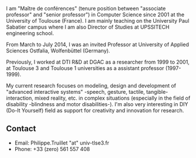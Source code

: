 I am "Maître de conférences" (tenure position between "associate professor" and "senior professor") in Computer Science since 2001 at the University of Toulouse (France). I am mainly teaching on the University Paul Sabatier campus where I am also Director of Studies at UPSSITECH engineering school.

From March to July 2014, I was an invited Professor at University of Applied Sciences Ostfalia, Wolfenbüttel (Germany).

Previously, I worked at DTI R&D at DGAC as a researcher from 1999 to 2001, at Toulouse 3 and Toulouse 1 universities as a assistant professor (1997-1999).

My current research focuses on modeling, design and development of "advanced interactive systems" -speech, gesture, tactile, tangible- interaction, mixed reality, etc. in complex situations (especially in the field of disability -blindness and motor disabilities-). I'm also very interesting in DIY (Do-It Yourself) field as support for creativity and innovation for research.


##  Contact

* Email: Philippe.Truillet "at" univ-tlse3.fr
* Phone: +33 (zero) 561 557 408
